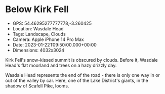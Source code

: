 # Below Kirk Fell

- GPS: 54.46295277777778,-3.260425
- Location: Wasdale Head
- Tags: Landscape, Clouds
- Camera: Apple iPhone 14 Pro Max
- Date: 2023-01-22T09:50:00.000+00:00
- Dimensions: 4032x3024

Kirk Fell's snow-kissed summit is obscured by clouds. Before it, Wasdale Head's flat moorland and trees on a hazy drizzly day.

Wasdale Head represents the end of the road - there is only one way in or out of the valley by car. Here, one of the Lake District's giants, in the shadow of Scafell Pike, looms.

